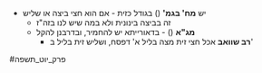 * יש **מח' בגמ'** () בגודל כזית - אם הוא חצי ביצה או שליש
	* זה בביצה בינונית ולא במה שיש לנו בזה"ז
	* **מג"א** () - בדאורייתא יש להחמיר, ובדרבנן להקל
		* **רב שוואב** אכל חצי זית מצה בליל א' דפסח, ושליש זית בליל ב'

#פרק_יוט_תשפה